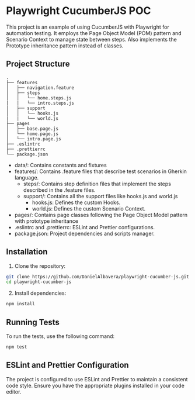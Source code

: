 # Playwright CucumberJS POC

This project is an example of using CucumberJS with Playwright for automation testing. It employs the Page Object Model (POM) pattern and Scenario Context to manage state between steps.
Also implements the Prototype inheritance pattern instead of classes.

## Project Structure

```plaintext
.
├── features
│   ├── navigation.feature
│   ├── steps
│   │   └── home.steps.js
|   |   └── intro.steps.js
│   ├── support
│   │   └── hooks.js
|   |   └── world.js
├── pages
│   ├── base.page.js
│   └── home.page.js
│   └── intro.page.js
├── .eslintrc
├── .prettierrc
└── package.json
```
- data/: Contains constants and fixtures
- features/: Contains .feature files that describe test scenarios in Gherkin language.
    - steps/: Contains step definition files that implement the steps described in the .feature files.
    - support/: Contains all the support files like hooks.js and world.js
        - hooks.js: Defines the custom Hooks.
        - world.js: Defines the custom Scenario Context.
- pages/: Contains page classes following the Page Object Model pattern with prototype inheritance
- .eslintrc and .prettierrc: ESLint and Prettier configurations.
- package.json: Project dependencies and scripts manager.

## Installation

1. Clone the repository:

```bash
git clone https://github.com/DanielAlbavera/playwright-cucumber-js.git
cd playwright-cucumber-js
```

2. Install dependencies:
```bash
npm install
```

## Running Tests

To run the tests, use the following command:
```bash
npm test
```

## ESLint and Prettier Configuration

The project is configured to use ESLint and Prettier to maintain a consistent code style. Ensure you have the appropriate plugins installed in your code editor.
